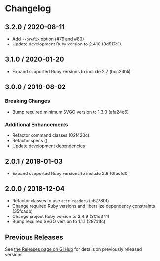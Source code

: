 # Changelog

## 3.2.0 / 2020-08-11

- Add `--prefix` option (#79 and #80)
- Update development Ruby version to 2.4.10 (8d517c1)

## 3.1.0 / 2020-01-20

- Expand supported Ruby versions to include 2.7 (bcc23b5)

## 3.0.0 / 2019-08-02

### Breaking Changes

- Bump required minimum SVGO version to 1.3.0 (afa24c6)

### Additional Enhancements

- Refactor command classes (02f420c)
- Refactor specs ()
- Update development dependencies

## 2.0.1 / 2019-01-03

- Expand supported Ruby versions to include 2.6 (0facfd0)

## 2.0.0 / 2018-12-04

- Refactor classes to use `attr_reader`s (c62780f)
- Change required Ruby versions and liberalize dependency constraints (35fcadb)
- Change project Ruby version to 2.4.9 (301d341)
- Bump required SVGO version to 1.1.1 (28741fc)

## Previous Releases

See [the Releases page on GitHub](https://github.com/jgarber623/svgeez/releases) for details on previously released versions.
